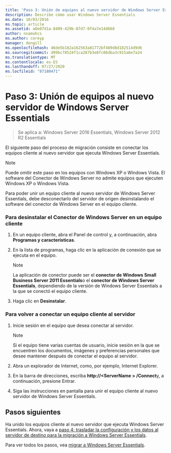 ```yaml
---
title: 'Paso 3: Unión de equipos al nuevo servidor de Windows Server Essentials'
description: Describe cómo usar Windows Server Essentials
ms.date: 10/03/2016
ms.topic: article
ms.assetid: a0e07d1a-8409-429b-87d7-0f4a7e14d668
author: nnamuhcs
ms.author: coreyp
manager: dongill
ms.openlocfilehash: 46de5b182a162563a81772bf489d8d182514d9d6
ms.sourcegitcommit: d99bc78524f1ca287b3e8fc06dba3c915a6e7a24
ms.translationtype: MT
ms.contentlocale: es-ES
ms.lasthandoff: 07/27/2020
ms.locfileid: "87180471"
---
```

# <a name="step-3-join-computers-to-the-new-windows-server-essentials-server"></a>Paso 3: Unión de equipos al nuevo servidor de Windows Server Essentials

>Se aplica a: Windows Server 2016 Essentials, Windows Server 2012 R2 Essentials

El siguiente paso del proceso de migración consiste en conectar los equipos cliente al nuevo servidor que ejecuta Windows Server Essentials.

> [!NOTE]
>  Puede omitir este paso en los equipos con Windows XP o Windows Vista. El software del Conector de Windows Server no admite equipos que ejecuten Windows XP o Windows Vista.

 Para poder unir un equipo cliente al nuevo servidor de Windows Server Essentials, debe desconectarlo del servidor de origen desinstalando el software del conector de Windows Server en el equipo cliente.

### <a name="to-uninstall-windows-server-connector-on-a-client-computer"></a>Para desinstalar el Conector de Windows Server en un equipo cliente

1.  En un equipo cliente, abra el Panel de control y, a continuación, abra **Programas y características**.

2.  En la lista de programas, haga clic en la aplicación de conexión que se ejecuta en el equipo.

    > [!NOTE]
    >  La aplicación de conector puede ser el **conector de Windows Small Business Server 2011 Essentials**o el **conector de Windows Server Essentials**, dependiendo de la versión de Windows Server Essentials a la que se conectó el equipo cliente.

3.  Haga clic en **Desinstalar**.

### <a name="to-reconnect-a-client-computer-to-the-server"></a>Para volver a conectar un equipo cliente al servidor

1.  Inicie sesión en el equipo que desea conectar al servidor.

    > [!NOTE]
    >  Si el equipo tiene varias cuentas de usuario, inicie sesión en la que se encuentren los documentos, imágenes y preferencias personales que desee mantener después de conectar el equipo al servidor.

2.  Abra un explorador de Internet, como, por ejemplo, Internet Explorer.

3.  En la barra de direcciones, escriba **http://<ServerName \> /Connect**y, a continuación, presione Entrar.

4.  Siga las instrucciones en pantalla para unir el equipo cliente al nuevo servidor de Windows Server Essentials.

## <a name="next-steps"></a>Pasos siguientes
 Ha unido los equipos cliente al nuevo servidor que ejecuta Windows Server Essentials. Ahora, vaya a [paso 4: trasladar la configuración y los datos al servidor de destino para la migración a Windows Server Essentials](Step-4--Move-settings-and-data-to-the-Destination-Server-for-Windows-Server-Essentials-migration.md).


Para ver todos los pasos, vea [migrar a Windows Server Essentials](Migrate-from-Previous-Versions-to-Windows-Server-Essentials-or-Windows-Server-Essentials-Experience.md).

